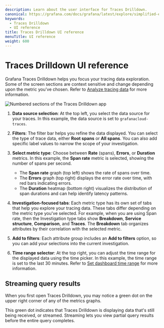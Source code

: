 ```yaml
---
description: Learn about the user interface for Traces Drilldown.
canonical: https://grafana.com/docs/grafana/latest/explore/simplified-exploration/traces/investigate/
keywords:
  - Traces Drilldown
  - UI reference
title: Traces Drilldown UI reference
menuTitle: UI reference
weight: 600
---
```


# Traces Drilldown UI reference

Grafana Traces Drilldown helps you focus your tracing data exploration.
Some of the screen sections are context sensitive and change depending upon the metric you've chosen.
Refer to [Analyze tracing data](analyze-tracing-data) for more information.

![Numbered sections of the Traces Drilldown app](/media/docs/explore-traces/traces-drilldown-screen-ui.png)

1. **Data source selection**:
   At the top left, you select the data source for your traces. In this example, the data source is set to `grafanacloud-traces`.

1. **Filters**:
   The filter bar helps you refine the data displayed.
   You can select the type of trace data, either **Root spans** or **All spans**. You can also add specific label values to narrow the scope of your investigation.

1. **Select metric type**:
   Choose between **Rate** (spans), **Errors**, or **Duration** metrics. In this example, the **Span rate** metric is selected, showing the number of spans per second.
   - The **Span rate** graph (top left) shows the rate of spans over time.
   - The **Errors** graph (top right) displays the error rate over time, with red bars indicating errors.
   - The **Duration** heatmap (bottom right) visualizes the distribution of span durations and can help identify latency patterns.

1. **Investigation-focused tabs**:
   Each metric type has its own set of tabs that help you explore your tracing data. These tabs differ depending on the metric type you've selected.
   For example, when you are using Span rate, then the Investigation type tabs show **Breakdown**, **Service structure**, **Comparison**, and **Traces**. The **Breakdown** tab organizes attributes by their correlation with the selected metric.

1. **Add to filters**:
   Each attribute group includes an **Add to filters** option, so you can add your selections into the current investigation.

1. **Time range selector**:
   At the top right, you can adjust the time range for the displayed data using the time picker. In this example, the time range is set to the last 30 minutes. Refer to [Set dashboard time range](https://grafana.com/docs/grafana/<GRAFANA_VERSION>/dashboards/use-dashboards/#set-dashboard-time-range) for more information.

## Streaming query results

When you first open Traces Drilldown, you may notice a green dot on the upper right corner of any of the metrics graphs.

This green dot indicates that Traces Drilldown is displaying data that's still being received, or streamed.
Streaming lets you view partial query results before the entire query completes.